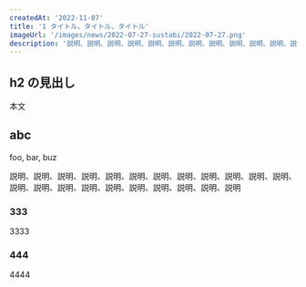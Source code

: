 ```yaml
---
createdAt: '2022-11-07'
title: '1 タイトル、タイトル、タイトル'
imageUrl: '/images/news/2022-07-27-sustabi/2022-07-27.png'
description: '説明、説明、説明、説明、説明、説明、説明、説明、説明、説明、説明、説明、説明、説明、説明、説明、説明、説明、説明、説明、説明、説明'
---
```


## h2 の見出し

本文

## abc

foo, bar, buz

説明、説明、説明、説明、説明、説明、説明、説明、説明、説明、説明、説明、説明、説明、説明、説明、説明、説明、説明、説明、説明、説明

### 333

3333

### 444

4444
